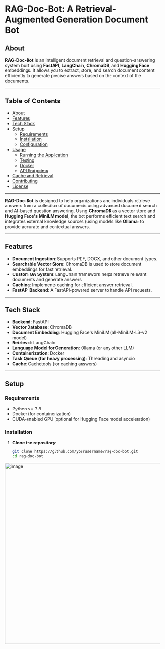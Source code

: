 # RAG-Doc-Bot: A Retrieval-Augmented Generation Document Bot

## About
**RAG-Doc-Bot** is an intelligent document retrieval and question-answering system built using **FastAPI**, **LangChain**, **ChromaDB**, and **Hugging Face** embeddings. It allows you to extract, store, and search document content efficiently to generate precise answers based on the context of the documents.

---

## Table of Contents

- [About](#about)
- [Features](#features)
- [Tech Stack](#tech-stack)
- [Setup](#setup)
  - [Requirements](#requirements)
  - [Installation](#installation)
  - [Configuration](#configuration)
- [Usage](#usage)
  - [Running the Application](#running-the-application)
  - [Testing](#testing)
  - [Docker](#docker)
  - [API Endpoints](#api-endpoints)
- [Cache and Retrieval](#cache-and-retrieval)
- [Contributing](#contributing)
- [License](#license)

---

**RAG-Doc-Bot** is designed to help organizations and individuals retrieve answers from a collection of documents using advanced document search and AI-based question answering. Using **ChromaDB** as a vector store and **Hugging Face's MiniLM model**, the bot performs efficient text search and integrates external knowledge sources (using models like **Ollama**) to provide accurate and contextual answers.

---

## Features

- **Document Ingestion**: Supports PDF, DOCX, and other document types.
- **Searchable Vector Store**: ChromaDB is used to store document embeddings for fast retrieval.
- **Custom QA System**: LangChain framework helps retrieve relevant documents and generate answers.
- **Caching**: Implements caching for efficient answer retrieval.
- **FastAPI Backend**: A FastAPI-powered server to handle API requests.

---

## Tech Stack

- **Backend**: FastAPI
- **Vector Database**: ChromaDB
- **Document Embedding**: Hugging Face's MiniLM (all-MiniLM-L6-v2 model)
- **Retrieval**: LangChain
- **Language Model for Generation**: Ollama (or any other LLM)
- **Containerization**: Docker
- **Task Queue (for heavy processing)**: Threading and asyncio
- **Cache**: Cachetools (for caching answers)

---

## Setup

### Requirements

- Python >= 3.8
- Docker (for containerization)
- CUDA-enabled GPU (optional for Hugging Face model acceleration)

### Installation

1. **Clone the repository**:

   ```bash
   git clone https://github.com/yourusername/rag-doc-bot.git
   cd rag-doc-bot


<img width="587" alt="image" src="https://github.com/user-attachments/assets/7d12c6b5-4ed3-44f8-b4c6-3b70d5c6216d" />

